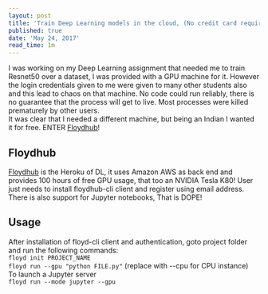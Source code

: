 ```yaml
---
layout: post
title: 'Train Deep Learning models in the cloud, (No credit card required)'
published: true
date: 'May 24, 2017'
read_time: 1m
---
```

I was working on my Deep Learning assignment that needed me to train Resnet50 over a dataset, I was provided with a GPU machine for it. However the login credentials given to me were given to many other students also and this lead to chaos on that machine. No code could run reliably, there is no guarantee that the process will get to live. Most processes were killed prematurely by other users.  
It was clear that I needed a different machine, but being an Indian I wanted it for free. ENTER [Floydhub](floydhub.com "Floydhub")!  

## Floydhub  
[Floydhub](floydhub.com "Floydhub") is the Heroku of DL, it uses Amazon AWS as back end and provides 100 hours of free GPU usage, that too an NVIDIA Tesla K80! User just needs to install floydhub-cli client and register using email address. There is also support for Jupyter notebooks, That is DOPE!  
## Usage
After installation of floyd-cli client and authentication, goto project folder and run the following commands:  
`floyd init PROJECT_NAME`  
`floyd run --gpu "python FILE.py"` (replace with --cpu for CPU instance)  
To launch a Jupyter server  
`floyd run --mode jupyter --gpu`
